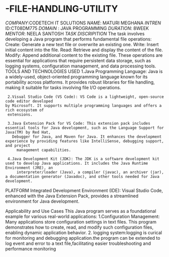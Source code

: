 # -FILE-HANDLING-UTILITY
*COMPANY*:CODETECH IT SOLUTIONS
*NAME*: MATURI MEGHANA
*INTREN* ID:CT08DM775
*DOMAIN* : JAVA PROGRAMMING
*DURATION*: 8WEEK
*MENTOR*: NEELA SANTOSH
*TASK DISCRIPITION*
The task involves developing a Java program that performs fundamental file operations:
Create: Generate a new text file or overwrite an existing one.
Write: Insert initial content into the file.
Read: Retrieve and display the content of the file.
Modify: Append additional content to the existing file.
These operations are essential for applications that require persistent data storage, such as logging systems, configuration management, and data processing tools.
 TOOLS AND TECHNOLOGIES USED
     1.Java Programming Language: Java is a widely-used, object-oriented programming language known for its portability across platforms. It provides robust 
       libraries for file handling, making it suitable for tasks involving file I/O operations.

     2.Visual Studio Code (VS Code): VS Code is a lightweight, open-source code editor developed 
    by Microsoft. It supports multiple programming languages and offers a rich ecosystem of 
     extensions.

     3.Java Extension Pack for VS Code: This extension pack includes essential tools for Java development, such as the Language Support for Java(TM) by Red Hat, 
       Debugger for Java, and Maven for Java. It enhances the development experience by providing features like IntelliSense, debugging support, and project 
         management capabilities.

     4.Java Development Kit (JDK): The JDK is a software development kit used to develop Java applications. It includes the Java Runtime Environment (JRE), an 
         interpreter/loader (Java), a compiler (javac), an archiver (jar), a documentation generator (Javadoc), and other tools needed for Java development.

PLATFORM
    Integrated Development Environment (IDE): Visual Studio Code, enhanced with the Java Extension Pack, provides a streamlined environment for Java development.

  Applicability and Use Cases
    This Java program serves as a foundational example for various real-world applications:
       1.Configuration Management: Many applications store configuration settings in text files. This program demonstrates how to create, read, and modify such 
            configuration files, enabling dynamic application behavior.
       2. logging system:logging is  curical for monitoring and debugging  application.the 
             program can be extended to log event and error to a text file,facilitating easier 
             troubleshooting and  performance monitoring
       
      

